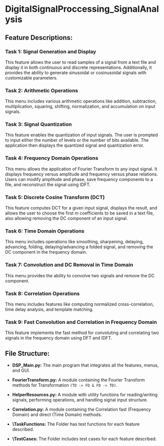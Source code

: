 # DigitalSignalProccessing_SignalAnalysis
## Feature Descriptions:
### Task 1: Signal Generation and Display
This feature allows the user to read samples of a signal from a text file and display it in both continuous and discrete representations. Additionally, it provides the ability to generate sinusoidal or cosinusoidal signals with customizable parameters.

### Task 2: Arithmetic Operations
This menu includes various arithmetic operations like addition, subtraction, multiplication, squaring, shifting, normalization, and accumulation on input signals.

### Task 3: Signal Quantization
This feature enables the quantization of input signals. The user is prompted to input either the number of levels or the number of bits available. The application then displays the quantized signal and quantization error.

### Task 4: Frequency Domain Operations
This menu allows the application of Fourier Transform to any input signal. It displays frequency versus amplitude and frequency versus phase relations. Users can modify amplitude and phase, save frequency components to a file, and reconstruct the signal using IDFT.

### Task 5: Discrete Cosine Transform (DCT)
This feature computes DCT for a given input signal, displays the result, and allows the user to choose the first m coefficients to be saved in a text file, also allowing removing the DC component of an input signal.

### Task 6: Time Domain Operations
This menu includes operations like smoothing, sharpening, delaying, advancing, folding, delaying/advancing a folded signal, and removing the DC component in the frequency domain.

### Task 7: Convolution and DC Removal in Time Domain
This menu provides the ability to convolve two signals and remove the DC component.

### Task 8: Correlation Operations
This menu includes features like computing normalized cross-correlation, time delay analysis, and template matching.

### Task 9: Fast Convolution and Correlation in Frequency Domain
This feature implements the fast method for convoluting and correlating two signals in the frequency domain using DFT and IDFT.

## File Structure:
- **DSP_Main.py:** The main program that integrates all the features, menus, and GUI.

- **FourierTransform.py:** A module containing the Fourier Transform methods for Transformation `(TD -> FD & FD -> TD)`.

- **HelperResources.py:** A module with utility functions for reading/writing signals, performing operations, and handling signal input structure.

- **Correlation.py:** A module containing the Correlation fast (Frequency Domain) and direct (Time Domain) methods.

- **\TaskFunctions:** The Folder has test functions for each feature described.

- **\TestCases:** The Folder includes test cases for each feature described.
